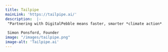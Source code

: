 ```yaml
---
title: Tailpipe
mainLink: 'https://tailpipe.ai/'
description:  |-
 "Partnering with DigitalPebble means faster, smarter *climate action*. Their know-how, paired with Tailpipe’s data, empowers our customers to cut *cloud emissions* at scale."
  
 Simon Ponsford, Founder
image: "/images/tailpipe.png"
image-alt: 'Tailpipe.ai'
---
```


